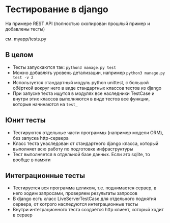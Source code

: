 # Тестирование в django

На примере REST API (полностью скопирован прошлый пример и добавлены тесты)

см. myapp/tests.py

## В целом
* Тесты запускаются так: `python3 manage.py test`
* Можно добавлять уровень детализации, например `python3 manage.py test -v 2`
* Используется стандартный модуль python unittest, с большой обёрткой вокруг него  в виде стандартных классов тестов из django
* При запуске теста ищутся в модулях все наследники TestCase и внутри этих классов выполняются в виде тестов все функции, которые начинаются на `test_`

## Юнит тесты
* Тестируются отдельные части программы (например модели ORM), без запуска http-сервера
* Класс теста унаследован от стандартного django класса, который выполняет всю работу по подготовке инфраструктуры
* Тест выполняется в отдельной базе данных. Если это sqlite, то вообще в памяти

## Интеграционные тесты
* Тестируется вся программа целиком, т.е. поднимается сервер, в него ходим запросами, проверяем результаты запросов
* В django есть класс LiveServerTestCase для отдельного поднятия сервера, от котрого наследуются интеграционные тесты
* Внутри интеграционного теста создаётся http клиент, который ходит в сервер